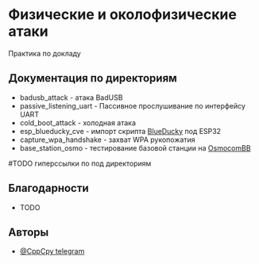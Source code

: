 
# Физические и околофизические атаки

Практика по докладу




## Документация по директориям

- badusb_attack - атака BadUSB
- passive_listening_uart - Пассивное прослушивание по интерфейсу UART
- cold_boot_attack - холодная атака
- esp_blueducky_cve - импорт скрипта [BlueDucky](https://github.com/pentestfunctions/BlueDucky) под ESP32
- capture_wpa_handshake - захват WPA рукопожатия
- base_station_osmo - тестирование базовой станции на [OsmocomBB](https://osmocom.org/projects/baseband)

#TODO гиперссылки по под директориям
## Благодарности

 - TODO


## Авторы

- [@CppCpy telegram](https://t.me/CppCpy)

